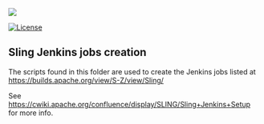[<img src="https://sling.apache.org/res/logos/sling.png"/>](https://sling.apache.org)

 [![License](https://img.shields.io/badge/License-Apache%202.0-blue.svg)](https://www.apache.org/licenses/LICENSE-2.0)

Sling Jenkins jobs creation
---------------------------

The scripts found in this folder are used to create the Jenkins jobs
listed at https://builds.apache.org/view/S-Z/view/Sling/

See https://cwiki.apache.org/confluence/display/SLING/Sling+Jenkins+Setup
for more info.
